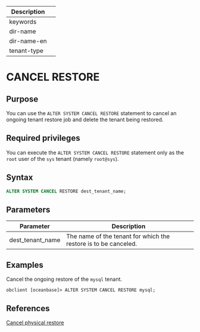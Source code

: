 | Description |                 |
|---------------|-----------------|
| keywords |                 |
| dir-name |                 |
| dir-name-en |                 |
| tenant-type |                 |

# CANCEL RESTORE

## Purpose

You can use the `ALTER SYSTEM CANCEL RESTORE` statement to cancel an ongoing tenant restore job and delete the tenant being restored.

## Required privileges

You can execute the `ALTER SYSTEM CANCEL RESTORE` statement only as the `root` user of the `sys` tenant (namely `root@sys`).

## Syntax

```sql
ALTER SYSTEM CANCEL RESTORE dest_tenant_name;
```

## Parameters

| **Parameter** | **Description** |
|----------------------|-----------------------------------------------------------------------------------------|
| dest_tenant_name | The name of the tenant for which the restore is to be canceled.  |

## Examples

Cancel the ongoing restore of the `mysql` tenant.

```shell
obclient [oceanbase]> ALTER SYSTEM CANCEL RESTORE mysql;
```

## References

[Cancel physical restore](../../../../../600.manage/600.backup-and-recovery/600.restore-data/300.cancel-a-restore.md)
